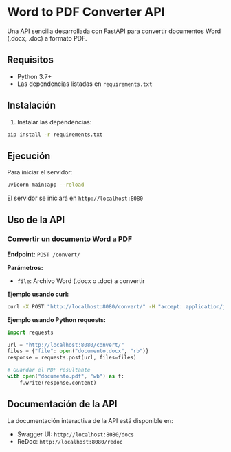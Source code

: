 # Word to PDF Converter API

Una API sencilla desarrollada con FastAPI para convertir documentos Word (.docx, .doc) a formato PDF.

## Requisitos

- Python 3.7+
- Las dependencias listadas en `requirements.txt`

## Instalación

1. Instalar las dependencias:

```bash
pip install -r requirements.txt
```

## Ejecución

Para iniciar el servidor:

```bash
uvicorn main:app --reload
```

El servidor se iniciará en `http://localhost:8080`

## Uso de la API

### Convertir un documento Word a PDF

**Endpoint:** `POST /convert/`

**Parámetros:**
- `file`: Archivo Word (.docx o .doc) a convertir

**Ejemplo usando curl:**
```bash
curl -X POST "http://localhost:8080/convert/" -H "accept: application/json" -H "Content-Type: multipart/form-data" -F "file=@documento.docx"
```

**Ejemplo usando Python requests:**
```python
import requests

url = "http://localhost:8080/convert/"
files = {"file": open("documento.docx", "rb")}
response = requests.post(url, files=files)

# Guardar el PDF resultante
with open("documento.pdf", "wb") as f:
    f.write(response.content)
```

## Documentación de la API

La documentación interactiva de la API está disponible en:
- Swagger UI: `http://localhost:8080/docs`
- ReDoc: `http://localhost:8080/redoc`

